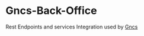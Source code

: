 # Gncs-Back-Office

Rest Endpoints and services Integration used by [Gncs](https://github.com/NicoLaval/Gncs)